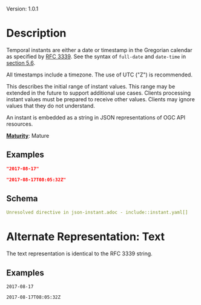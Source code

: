 Version: 1.0.1

# Description

Temporal instants are either a date or timestamp in the Gregorian
calendar as specified by
[RFC 3339](https://tools.ietf.org/html/rfc3339). See the syntax of
`full-date` and `date-time` in
[section 5.6](https://tools.ietf.org/html/rfc3339#section-5.6).

All timestamps include a timezone. The use of UTC ("Z") is recommended.

This describes the initial range of instant values. This range may be
extended in the future to support additional use cases. Clients
processing instant values must be prepared to receive other values.
Clients may ignore values that they do not understand.

An instant is embedded as a string in JSON representations of OGC API
resources.

[**Maturity**](https://github.com/cportele/ogcapi-building-blocks#building-block-maturity):
Mature

## Examples

``` JSON
"2017-08-17"
```

``` JSON
"2017-08-17T08:05:32Z"
```

## Schema

``` YAML
Unresolved directive in json-instant.adoc - include::instant.yaml[]
```

# Alternate Representation: Text

The text representation is identical to the RFC 3339 string.

## Examples

``` TEXT
2017-08-17
```

``` TEXT
2017-08-17T08:05:32Z
```
